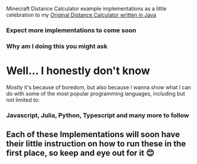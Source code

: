 Minecraft Distance Calculator example implementations as a little celebration to my [Original Distance Calculator written in Java](https://github.com/Sweet-Tooth11/minecraft-distance-calculator)

### Expect more implementations to come soon

### Why am I doing this you might ask

# Well... I honestly don't know

Mostly it's because of boredom, but also because I wanna show what I can do with some of the most popular programming languages, including but not limited to:

### Javascript, Julia, Python, Typescript and many more to follow

## Each of these Implementations will soon have their little instruction on how to run these in the first place, so keep and eye out for it 😊
